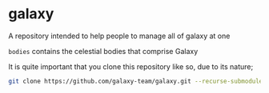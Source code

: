 galaxy
======

A repository intended to help people to manage all of galaxy at one

`bodies` contains the celestial bodies that comprise Galaxy

It is quite important that you clone this repository like so, due to its nature;
```sh
git clone https://github.com/galaxy-team/galaxy.git --recurse-submodules
```

